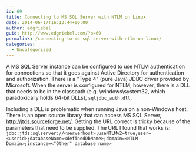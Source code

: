 ```yaml
---
id: 69
title: Connecting to MS SQL Server with NTLM on Linux
date: 2014-06-17T16:13:44+00:00
author: edgriebel
guid: http://www.edgriebel.com/?p=69
permalink: /connecting-to-ms-sql-server-with-ntlm-on-linux/
categories:
  - Uncategorized
---
```

A MS SQL Server instance can be configured to use NTLM authentication for connections so that it goes against Active Directory for authentication and authorization. There is a "Type 4" (pure Java) JDBC driver provided by Microsoft. When the server is configured for NTLM, however, there is a DLL that needs to be in the classpath (e.g. \windows\system32, which paradoxically holds 64-bit DLLs), <code>sqljdbc_auth.dll</code>. 

Including a DLL is problematic when running Java on a non-Windows host. There is an open source library that can access MS SQL Server, <a href="http://jtds.sourceforge.net/" title="jTDS" target="_blank">http://jtds.sourceforge.net/</a>. Getting the URL correct is tricky because of the parameters that need to be supplied. The URL I found that works is:
<code>jdbc:jtds:sqlserver://&lt;serverhost&gt;;useNTLMv2=true;user=&lt;userid&gt;;databaseName=&lt;definedDbName&gt;;domain=&lt;NTLM Domain&gt;;instance=&lt;"Other" database name&gt;</code>